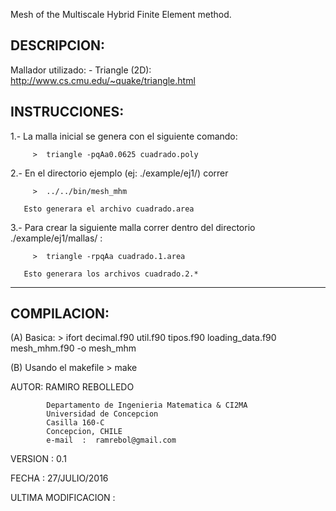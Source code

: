 
Mesh of the Multiscale Hybrid Finite Element method.

DESCRIPCION:
------------
  
  
   Mallador utilizado:
      - Triangle (2D): http://www.cs.cmu.edu/~quake/triangle.html
  
   INSTRUCCIONES:
   --------------
   1.- La malla inicial se genera con el siguiente comando:
  
         >  triangle -pqAa0.0625 cuadrado.poly
  
   2.- En el directorio ejemplo (ej: ./example/ej1/) correr
  
         >  ../../bin/mesh_mhm
  
       Esto generara el archivo cuadrado.area
  
   3.- Para crear la siguiente malla correr dentro del directorio
       ./example/ej1/mallas/ :
  
         >  triangle -rpqAa cuadrado.1.area
  
       Esto generara los archivos cuadrado.2.*
  
   --------------------------------------------------------------------------
  
   COMPILACION:
   -----------
  
   (A) Basica:
         > ifort decimal.f90 util.f90 tipos.f90 loading_data.f90 mesh_mhm.f90 -o mesh_mhm
   
   (B) Usando el makefile
         > make
   
  
   AUTOR:   RAMIRO REBOLLEDO
 
            Departamento de Ingenieria Matematica & CI2MA
            Universidad de Concepcion
            Casilla 160-C
            Concepcion, CHILE
            e-mail  :  ramrebol@gmail.com
  
  
   VERSION             : 0.1
   
   FECHA               : 27/JULIO/2016
   
   ULTIMA MODIFICACION :

